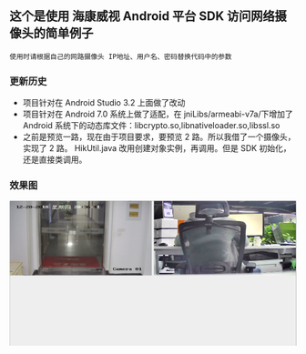 ## 这个是使用 海康威视 Android 平台 SDK 访问网络摄像头的简单例子
    使用时请根据自己的网路摄像头 IP地址、用户名、密码替换代码中的参数

### 更新历史
- 项目针对在 Android Studio 3.2 上面做了改动
- 项目针对在 Android 7.0 系统上做了适配，在 jniLibs/armeabi-v7a/下增加了
Android 系统下的动态库文件：libcrypto.so,libnativeloader.so,libssl.so
- 之前是预览一路，现在由于项目要求，要预览 2 路。所以我借了一个摄像头，实现了 2 路。
HikUtil.java 改用创建对象实例，再调用。但是 SDK 初始化，还是直接类调用。

### 效果图

![2路海康](app/cap/dual_web_camera_preview.png)

    
    